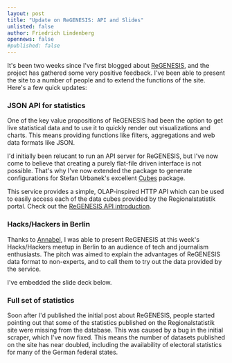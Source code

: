 ```yaml
---
layout: post
title: "Update on ReGENESIS: API and Slides"
unlisted: false
author: Friedrich Lindenberg
opennews: false
#published: false
---
```


It's been two weeks since I've first blogged about <a href="http://regenesis.pudo.org/regional/index.html">ReGENESIS</a>, and
the project has gathered some very positive feedback. I've been able to present the site to a number of people and to extend 
the functions of the site. Here's a few quick updates:

### JSON API for statistics

One of the key value propositions of ReGENESIS had been the option to get live statistical data and to use it to quickly 
render out visualizations and charts. This means providing functions like filters, aggregations and web data formats like 
JSON.

I'd initially been relucant to run an API server for ReGENESIS, but I've now come to believe that creating a purely flat-file
driven interface is not possible. That's why I've now extended the package to generate configurations for Stefan Urbanek's 
excellent <a href="http://cubes.databrewery.org/">Cubes</a> package.

This service provides a simple, OLAP-inspired HTTP API which can be used to easily access each of the data cubes provided by 
the Regionalstatistik portal. Check out the <a href="http://regenesis.pudo.org/api.html">ReGENESIS API introduction</a>.

### Hacks/Hackers in Berlin

Thanks to <a href="http://blog.annabelchurch.com/">Annabel</a>, I was able to present ReGENESIS at 
this week's Hacks/Hackers meetup in Berlin to an audience of tech and journalism enthusiasts. The pitch was aimed to explain 
the advantages of ReGENESIS data format to non-experts, and to call them to try out the data provided by the service. 

I've embedded the slide deck below. 

<script async class="speakerdeck-embed" data-id="af5d5700eef80130ec5936c3032acb4d" data-ratio="1.33333333333333" src="//speakerdeck.com/assets/embed.js"></script>


### Full set of statistics

Soon after I'd published the initial post about ReGENESIS, people started pointing out that some of the statistics published
on the Regionalstatistik site were missing from the database. This was caused by a bug in the initial scraper, which I've now
fixed. This means the number of datasets published on the site has near doubled, including the availability of electoral 
statistics for many of the German federal states. 

